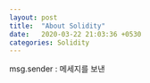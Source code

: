 ```yaml
---
layout: post
title:  "About Solidity"
date:   2020-03-22 21:03:36 +0530
categories: Solidity 
---
```


msg.sender : 메세지를 보낸 
